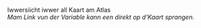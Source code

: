 Iwwersiicht iwwer all Kaart am Atlas                                
*Mam Link vun der Variable kann een direkt op d'Kaart sprangen.*